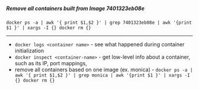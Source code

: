 
##### Remove all containers built from Image 7401323eb08e
```
docker ps -a | awk '{ print $1,$2 }' | grep 7401323eb08e | awk '{print $1 }' | xargs -I {} docker rm {}
```

* * *

- `docker logs <container name>` - see what happened during container initialization
- `docker inspect <container-name>` - get low-level info about a container, such as its IP, port mappings,  
- remove all containers based on one image (ex. monica) - `docker ps -a | awk '{ print $1,$2 }' | grep monica | awk '{print $1 }' | xargs -I {} docker rm {}`